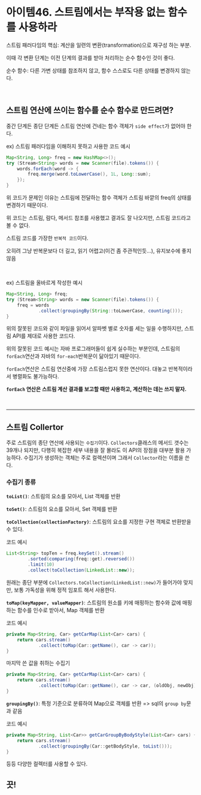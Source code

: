# 아이템46. 스트림에서는 부작용 없는 함수를 사용하라

스트림 패러다임의 핵심: 계산을 일련의 변환(transformation)으로 재구성 하는 부분.

이때 각 변환 단계는 이전 단계의 결과를 받아 처리하는 순수 함수인 것이 좋다.
 
순수 함수: 다른 가변 상태를 참조하지 않고, 함수 스스로도 다른 상태를 변경하지 않는다.

<br/>

## 스트림 연산에 쓰이는 함수를 순수 함수로 만드려면?

중간 단계든 종단 단계든 스트림 연산에 건네는 함수 객체가 `side effect`가 없어야 한다.


ex) 스트림 패러다임을 이해하지 못하고 사용한 코드 예시

```java
Map<String, Long> freq = new HashMap<>();
try (Stream<String> words = new Scanner(file).tokens()) {
    words.forEach(word -> {
        freq.merge(word.toLowerCase(), 1L, Long::sum);
    });
}
```
위 코드가 문제인 이유는 스트림에 전달하는 함수 객체가 스트림 바깥의 freq의 상태를 변경하기 때문이다.

위 코드는 스트림, 람다, 메서드 참조를 사용했고 결과도 잘 나오지만, 스트림 코드라고 볼 수 없다.

스트림 코드를 가장한 `반복적 코드`이다.

오히려 그냥 반복문보다 더 길고, 읽기 어렵고(이건 좀 주관적인듯...), 유지보수에 좋지 않음

<br/>

ex) 스트림을 올바르게 작성한 예시

```java
Map<String, Long> freq;
try (Stream<String> words = new Scanner(file).tokens()) {
    freq = words
            .collect(groupingBy(String::toLowerCase, counting()));
}
```

위의 잘못된 코드와 같이 파일을 읽어서 알파벳 별로 숫자를 세는 일을 수행하지만, 스트림 API를 제대로 사용한 코드다.

위의 잘못된 코드 예시는 자바 프로그래머들이 쉽게 실수하는 부분인데, 스트림의 `forEach`연산과 자바의 `for-each`반복문이 닮아있기 때문이다.

`forEach`연산은 스트림 연산중에 가장 스트림스럽지 못한 연산이다. 대놓고 반복적이라서 병렬화도 불가능하다.

**`forEach` 연산은 스트림 계산 결과를 보고할 때만 사용하고, 계산하는 데는 쓰지 말자.**

<br/>

---

## 스트림 Collertor

주로 스트림의 종단 연산에 사용되는 `수집기`이다.
`Collectors`클래스의 메서드 갯수는 39개나 되지만, 다행히 복잡한 세부 내용을 잘 몰라도 이 API의 장점을 대부분 활용 가능하다.
수집기가 생성하는 객체는 주로 컬렉션이며 그래서 `Collector`라는 이름을 쓴다.

### 수집기 종류

**`toList()`**: 스트림의 요소를 모아서, List 객체를 반환

**`toSet()`**: 스트림의 요소를 모아서, Set 객체를 반환

**`toCollection(collectionFactory)`**: 스트림의 요소를 지정한 구현 객체로 반환받을 수 있다.

코드 예시
```java
List<String> topTen = freq.keySet().stream()
        .sorted(comparing(freq::get).reversed())
        .limit(10)
        .collect(toCollection(LinkedList::new));
```

원래는 종단 부분에 `Collectors.toCollection(LinkedList::new)`가 들어가야 맞지만, 보통 가독성을 위해 정적 임포트 해서 사용한다.

**`toMap(keyMapper, valueMapper)`**: 스트림의 원소를 키에 매핑하는 함수와 값에 매핑하는 함수를 인수로 받아서, Map 객체를 반환

코드 예시
```java
private Map<String, Car> getCarMap(List<Car> cars) {
    return cars.stream()
            .collect(toMap(Car::getName(), car -> car));
}
```

마지막 쓴 값을 취하는 수집기
```java
private Map<String, Car> getCarMap(List<Car> cars) {
    return cars.stream()
            .collect(toMap(Car::getName(), car -> car, (oldObj, newObj) -> newObj));
}
```

**`groupingBy()`**: 특정 기준으로 분류하여 Map으로 객체를 반환 => sql의 `group by`문과 같음

코드 예시
```java
private Map<String, List<Car>> getCarGroupByBodyStyle(List<Car> cars) {
    return cars.stream()
            .collect(groupingBy(Car::getBodyStyle, toList()));
}
```

등등 다양한 컬렉터를 사용할 수 있다.

## 끗!